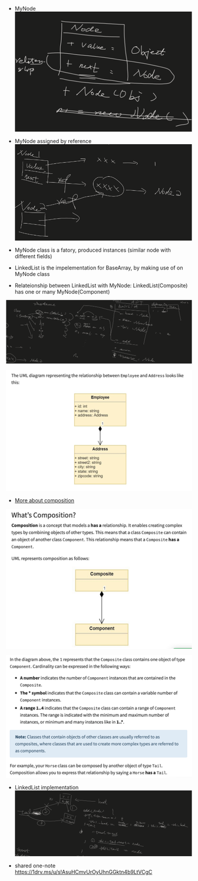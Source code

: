 - MyNode
![](2021-06-16-23-07-01.png)

- MyNode assigned by reference
![](2021-06-16-23-08-04.png)

- MyNode class is a fatory, produced instances (similar node with different fields)
- LinkedList is the impelementation for BaseArray, by making use of on MyNode class
- Relateionship between LinkedList with MyNode: LinkedList(Composite) has one or many MyNode(Component)

![](2021-06-16-23-09-13.png)

![](2021-06-16-23-24-34.png)

- [More about composition](https://realpython.com/inheritance-composition-python/)

![](2021-06-16-23-25-41.png)

![](2021-06-16-23-26-34.png)

- LinkedList implementation
![](2021-06-16-23-44-11.png)

- shared one-note
https://1drv.ms/u/s!AsuHCmvUrOyUhnGGktn4b9LtVCgC